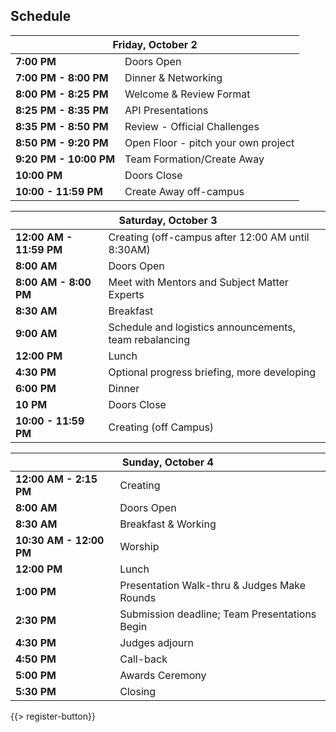 ## <i class="icon fa-clock-o"></i> Schedule

<table class="default">
<thead>
<tr class="row-1 odd">
  <th colspan="2" class="column-1"><div>Friday, October 2</div></th>
</tr>
</thead>
<tbody class="row-hover" role="alert" aria-live="polite" aria-relevant="all">
<tr class="row-2">
  <td class="column-1"><strong>7:00 PM</strong></td><td class="column-2">Doors Open </td>
</tr>
<tr class="row-3">
  <td class="column-1"><strong>7:00 PM - 8:00 PM</strong></td><td class="column-2">Dinner &amp; Networking</td>
</tr>
<tr class="row-4">
  <td class="column-1"><strong>8:00 PM - 8:25 PM</strong></td><td class="column-2">Welcome & Review Format </td>
</tr>

<tr class="row-5">
  <td class="column-1"><strong>8:25 PM - 8:35 PM</strong></td><td class="column-2">API Presentations</td>
</tr>
<tr class="row-6">
  <td class="column-1"><strong>8:35 PM - 8:50 PM</strong></td><td class="column-2">Review - Official Challenges </td>
</tr>
<tr class="row-7">
  <td class="column-1"><strong>8:50 PM - 9:20 PM</strong></td><td class="column-2">Open Floor - pitch your own project</td>
</tr>
<tr class="row-8">
  <td class="column-1"><strong>9:20 PM - 10:00 PM</strong></td><td class="column-2">Team Formation/Create Away</td>
</tr>
<tr class="row-9">
  <td class="column-1"><strong>10:00 PM</strong></td><td class="column-2">Doors Close</td>
</tr>
<tr class="row-10">
  <td class="column-1"><strong>10:00 - 11:59 PM</strong></td><td class="column-2">Create Away off-campus</td>
</tr>
</tbody>
</table>


<table class="default">
<thead>
<tr class="row-1 odd">
  <th colspan="2" class="column-1"><div>Saturday, October 3</div></th>
</tr>
</thead>
<tbody class="row-hover">
<tr class="row-2 even">
  <td class="column-1"><strong>12:00 AM - 11:59 PM</strong></td><td class="column-2">Creating (off-campus after 12:00 AM until 8:30AM)</td>
</tr>

<tr class="row-3 odd">
  <td class="column-1"><strong>8:00 AM</strong></td><td class="column-2">Doors Open </td>
</tr>

<tr class="row-4 even">
  <td class="column-1"><strong>8:00 AM - 8:00 PM</strong></td><td class="column-2">Meet with Mentors and Subject Matter Experts</td>
</tr>
<tr class="row-5 odd">
  <td class="column-1"><strong>8:30 AM</strong></td><td class="column-2">Breakfast</td>
</tr>
<tr class="row-6 even">
  <td class="column-1"><strong>9:00 AM</strong></td><td class="column-2">Schedule and logistics announcements, team rebalancing </td>
</tr>
<tr class="row-7 odd">
  <td class="column-1"><strong>12:00 PM</strong></td><td class="column-2">Lunch</td>
</tr>
<tr class="row-8 even">
  <td class="column-1"><strong>4:30 PM</strong></td><td class="column-2">Optional progress briefing, more developing </td>
</tr>

<tr class="row-9 odd">
  <td class="column-1"><strong>6:00 PM</strong></td><td class="column-2">Dinner</td>
</tr>

<tr class="row-10 even">
  <td class="column-1"><strong>10 PM</strong></td><td class="column-2">Doors Close</td>
</tr>
<tr class="row-11 odd">
  <td class="column-1"><strong>10:00 - 11:59 PM</strong></td><td class="column-2">Creating (off Campus)</td>
</tbody>
</table>

<table class="default">
<thead>
<tr class="row-1 odd">
  <th colspan="2" class="column-1"><div>Sunday, October 4</div></th>
</tr>
</thead>
<tbody class="row-hover">
<tr class="row-2 even">
  <td class="column-1"><strong>12:00 AM - 2:15 PM</strong></td><td class="column-2">Creating</td>

<tr class="row-3 odd">
  <td class="column-1"><strong>8:00 AM</strong></td><td class="column-2">Doors Open </td>
</tr>

<tr class="row-4 even">
  <td class="column-1"><strong>8:30 AM</strong></td><td class="column-2">Breakfast & Working</td>
</tr>
<tr class="row-5 odd">
  <td class="column-1"><strong>10:30 AM - 12:00 PM</strong></td><td class="column-2">Worship</td>
</tr>
<tr class="row-6 even">
  <td class="column-1"><strong>12:00 PM</strong></td><td class="column-2">Lunch</td>
</tr>
<tr class="row-7 odd">
  <td class="column-1"><strong>1:00 PM</strong></td><td class="column-2">Presentation Walk-thru &amp; Judges Make Rounds</td>
</tr>
<tr class="row-8 even">
  <td class="column-1"><strong>2:30 PM</strong></td><td class="column-2">Submission deadline; Team Presentations Begin</td>
</tr>
<tr class="row-9 odd">
  <td class="column-1"><strong>4:30 PM </strong></td><td class="column-2">Judges adjourn</td>
</tr>
<tr class="row-10 even">
  <td class="column-1"><strong>4:50 PM</strong></td><td class="column-2">Call-back</td>
</tr>
<tr class="row-11 odd">
  <td class="column-1"><strong>5:00 PM</strong></td><td class="column-2">Awards Ceremony</td>
</tr>
<tr class="row-12 even">
  <td class="column-1"><strong>5:30 PM</strong></td><td class="column-2">Closing</td>
</tr>
</tbody>
</table>
{{> register-button}}
